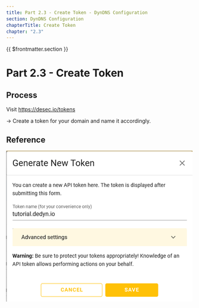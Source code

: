 ```yaml
---
title: Part 2.3 - Create Token - DynDNS Configuration
section: DynDNS Configuration
chapterTitle: Create Token
chapter: "2.3"
---
```


{{ $frontmatter.section }}
# Part 2.3 - Create Token

## Process

Visit https://desec.io/tokens

-> Create a token for your domain and name it accordingly.

## Reference
![P002-002-Dyn-DNS-Token-0](assets/P002-002-Dyn-DNS-Token-0.png)
